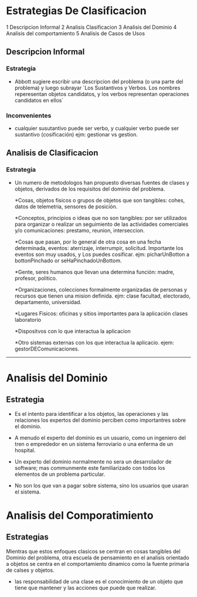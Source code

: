 # Estrategias De Clasificacion

1 Descripcion Informal
2 Analisis Clasificacion
3 Analisis del Dominio
4 Analisis del comportamiento
5 Analisis de Casos de Usos

## Descripcion Informal

### Estrategia

- Abbott sugiere escribir una descripcion del problema (o una parte del problema)
 y luego subrayar ´Los Sustantivos y Verbos. Los nombres reperesentan objetos
 candidatos, y los verbos representan operaciones candidatos en ellos´

### Inconvenientes

- cualquier susutantivo puede ser verbo, y cualquier verbo puede ser sustantivo
(cosificación) ejm: gestionar vs gestion.

## Analisis de Clasificacion

### Estrategia

- Un numero de metodologos han propuesto diversas fuentes de clases y objetos,
derivados de los requisitos del dominio del problema.

  *Cosas, objetos fisicos o grupos de objetos que son tangibles: cohes, datos
  de telemetria, sensores de posición.

  *Conceptos, principios o ideas que no son tangibles: por ser utilizados para
  organizar o realizar un seguimiento de las actividades comerciales y/o
  comunicaciones: prestamo, reunion, interseccion.

  *Cosas que pasan, por lo general de otra cosa en una fecha determinada, eventos:
  aterrizaje, interrumpir, solicitud. Importante los eventos son muy usados, y Los
  puedes cosificar. ejm: picharUnBotton a bottonPinchado or seHaPinchadoUnBottom.

  *Gente, seres humanos que llevan una determina función: madre, profesor, politico.

  *Organizaciones, colecciones formalmente organizadas de personas y recursos
  que tienen una mision definida. ejm: clase facultad, electorado, departamento,
  universidad.

  *Lugares Fisicos: oficinas y sitios importantes para la aplicación clases
  laboratorio

  *Dispositvos con lo que interactua la aplicacion

  *Otro sistemas externas con los que interactua la aplicacio. ejem: gestorDEComunicaciones.
************************************************************************************
# Analisis del Dominio

## Estrategia

- Es el intento para identificar a los objetos, las operaciones y las relaciones
los expertos del dominio perciben como importantres sobre el dominio.

- A menudo el experto del dominio es un usuario, como un ingeniero del tren o
emprededor en un sistema ferroviario o una enferma de un hospital.

- Un experto del dominio normalmente no sera un desarrolador de software; mas
communmente este familiarizado con todos los elementos de un problema particular.

- No son los que van a pagar sobre sistema, sino los usuarios que usaran el sistema.

# Analisis del Comporatimiento

## Estrategias

Mientras que estos enfoques clasicos se centran en cosas tangibles del Dominio
del problema, otra escuela de pensamiento en el analisis orientado a objetos se centra en el comportamiento dinamico como la fuente primaria de calses y objetos.

- las responsabilidad de una clase es el conocimiento de un objeto que tiene
que mantener y las acciones que puede que realizar.
